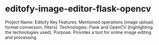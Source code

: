 # editofy-image-editor-flask-opencv
Project Name: Editofy Key Features: Mentioned operations (image upload, format conversion, filters). Technologies: Flask and OpenCV (highlighting the technologies used). Purpose: Provides a tool for online image editing and processing.

